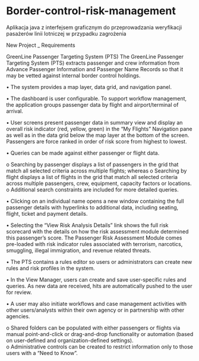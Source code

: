 # Border-control-risk-management
Aplikacja java z interfejsem graficznym do przeprowadzania weryfikacji pasażerów linii lotniczej  w przypadku zagrożenia 

New  Project _ Requirements

GreenLine Passenger Targeting System (PTS)
The GreenLine Passenger Targeting System (PTS) extracts passenger and crew information from Advance Passenger Information and Passenger Name Records so that it may be vetted against internal border control holdings. 

•	The system provides a map layer, data grid, and navigation panel.

•	The dashboard is user configurable. To support workflow management, the application groups passenger data by flight and airport/terminal of arrival.

•	User screens present passenger data in summary view and display an overall risk indicator (red, yellow, green) in the “My Flights” Navigation pane as well as in the data grid below the map layer at the bottom of the screen. Passengers are force ranked in order of risk score from highest to lowest.

•	Queries can be made against either passenger or flight data.

  o	Searching by passenger displays a list of passengers in the grid that match all selected criteria across multiple flights; whereas
  o	Searching by flight displays a list of flights in the grid that match all selected criteria across multiple passengers, crew,           equipment, capacity factors or locations.    
  o	Additional search constraints are included for more detailed queries.
  
•	Clicking on an individual name opens a new window containing the full passenger details with hyperlinks to additional data, including seating, flight, ticket and payment details.

•	Selecting the “View Risk Analysis Details” link shows the full risk scorecard with the details on how the risk assessment module determined this passenger’s score.  The Passenger Risk Assessment Module comes pre-loaded with risk indicator rules associated with terrorism, narcotics, smuggling, illegal immigration, and revenue related threats.

•	The PTS contains a rules editor so users or administrators can create new rules and risk profiles in the system.

•	In the View Manager, users can create and save user-specific rules and queries.  As new data are received, hits are automatically pushed to the user for review.

•	A user may also initiate workflows and case management activities with other users/analysts within their own agency or in partnership with other agencies. 

  o	Shared folders can be populated with either passengers or flights via manual point-and-click or drag-and-drop functionality or           automation (based on user-defined and organization-defined settings).  
  o	Administrative controls can be created to restrict information only to those users with a “Need to Know”.

